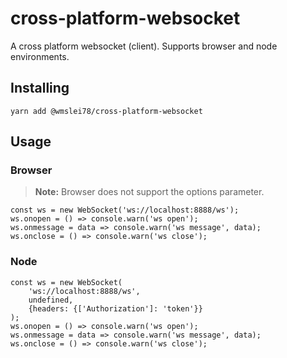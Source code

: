 # cross-platform-websocket

A cross platform websocket (client). Supports browser and node environments.

## Installing

```shell
yarn add @wmslei78/cross-platform-websocket
```

## Usage

### Browser
> **Note:** Browser does not support the options parameter.
```
const ws = new WebSocket('ws://localhost:8888/ws');
ws.onopen = () => console.warn('ws open');
ws.onmessage = data => console.warn('ws message', data);
ws.onclose = () => console.warn('ws close');
```

### Node
```
const ws = new WebSocket(
    'ws://localhost:8888/ws',
    undefined,
    {headers: {['Authorization']: 'token'}}
);
ws.onopen = () => console.warn('ws open');
ws.onmessage = data => console.warn('ws message', data);
ws.onclose = () => console.warn('ws close');
```
